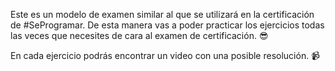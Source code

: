 Este es un modelo de examen similar al que se utilizará en la certificación de #SeProgramar. De esta manera vas a poder practicar los ejercicios todas las veces que necesites de cara al examen de certificación. :sunglasses:

En cada ejercicio podrás encontrar un video con una posible resolución. :video_camera: